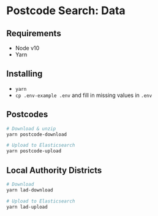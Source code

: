 # Postcode Search: Data


## Requirements

- Node v10
- Yarn


## Installing

- `yarn`
- `cp .env-example .env` and fill in missing values in `.env`


## Postcodes

```bash
# Download & unzip
yarn postcode-download

# Upload to Elasticsearch
yarn postcode-upload
```


## Local Authority Districts

```bash
# Download
yarn lad-download

# Upload to Elasticsearch
yarn lad-upload
```

